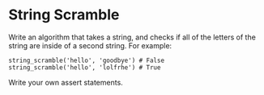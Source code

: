 String Scramble
===============

Write an algorithm that takes a string, and checks if all of the letters of the string are inside of a second string. For example:
```
string_scramble('hello', 'goodbye') # False  
string_scramble('hello', 'lolfrhe') # True
```
Write your own assert statements.

